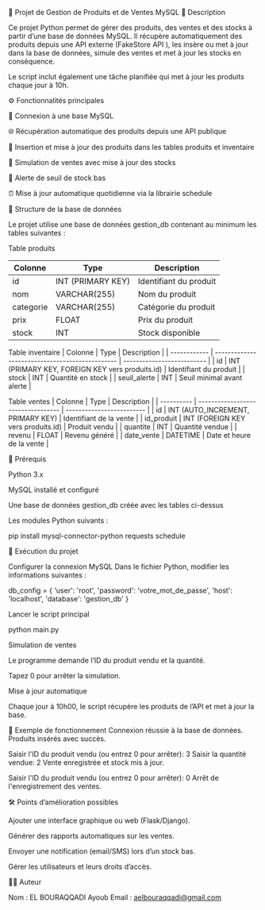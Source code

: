 🛒 Projet de Gestion de Produits et de Ventes MySQL
📘 Description

Ce projet Python permet de gérer des produits, des ventes et des stocks à partir d’une base de données MySQL.
Il récupère automatiquement des produits depuis une API externe (FakeStore API
), les insère ou met à jour dans la base de données, simule des ventes et met à jour les stocks en conséquence.

Le script inclut également une tâche planifiée qui met à jour les produits chaque jour à 10h.

⚙️ Fonctionnalités principales

🔗 Connexion à une base MySQL

🌐 Récupération automatique des produits depuis une API publique

💾 Insertion et mise à jour des produits dans les tables produits et inventaire

💸 Simulation de ventes avec mise à jour des stocks

🚨 Alerte de seuil de stock bas

⏰ Mise à jour automatique quotidienne via la librairie schedule

🧱 Structure de la base de données

Le projet utilise une base de données gestion_db contenant au minimum les tables suivantes :

Table produits

| Colonne   | Type              | Description            |
| --------- | ----------------- | ---------------------- |
| id        | INT (PRIMARY KEY) | Identifiant du produit |
| nom       | VARCHAR(255)      | Nom du produit         |
| categorie | VARCHAR(255)      | Catégorie du produit   |
| prix      | FLOAT             | Prix du produit        |
| stock     | INT               | Stock disponible       |

Table inventaire
| Colonne      | Type                                            | Description                |
| ------------ | ----------------------------------------------- | -------------------------- |
| id           | INT (PRIMARY KEY, FOREIGN KEY vers produits.id) | Identifiant du produit     |
| stock        | INT                                             | Quantité en stock          |
| seuil_alerte | INT                                             | Seuil minimal avant alerte |

Table ventes
| Colonne    | Type                               | Description               |
| ---------- | ---------------------------------- | ------------------------- |
| id         | INT (AUTO_INCREMENT, PRIMARY KEY)  | Identifiant de la vente   |
| id_produit | INT (FOREIGN KEY vers produits.id) | Produit vendu             |
| quantite   | INT                                | Quantité vendue           |
| revenu     | FLOAT                              | Revenu généré             |
| date_vente | DATETIME                           | Date et heure de la vente |


🔧 Prérequis

Python 3.x

MySQL installé et configuré

Une base de données gestion_db créée avec les tables ci-dessus

Les modules Python suivants :

pip install mysql-connector-python requests schedule

🚀 Exécution du projet

Configurer la connexion MySQL
Dans le fichier Python, modifier les informations suivantes :

db_config = {
    'user': 'root',
    'password': 'votre_mot_de_passe',
    'host': 'localhost',
    'database': 'gestion_db'
}


Lancer le script principal

python main.py


Simulation de ventes

Le programme demande l’ID du produit vendu et la quantité.

Tapez 0 pour arrêter la simulation.

Mise à jour automatique

Chaque jour à 10h00, le script récupère les produits de l’API et met à jour la base.

🧠 Exemple de fonctionnement
Connexion réussie à la base de données.
Produits insérés avec succès.

Saisir l'ID du produit vendu (ou entrez 0 pour arrêter): 3
Saisir la quantité vendue: 2
Vente enregistrée et stock mis à jour.

Saisir l'ID du produit vendu (ou entrez 0 pour arrêter): 0
Arrêt de l'enregistrement des ventes.

🛠️ Points d’amélioration possibles

Ajouter une interface graphique ou web (Flask/Django).

Générer des rapports automatiques sur les ventes.

Envoyer une notification (email/SMS) lors d’un stock bas.

Gérer les utilisateurs et leurs droits d’accès.

👨‍💻 Auteur

Nom : EL BOURAQQADI Ayoub
Email : aelbouraqqadi@gmail.com
